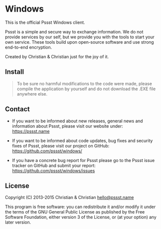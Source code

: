 Windows
=======
This is the official Pssst Windows client.

Pssst is a simple and secure way to exchange information. We do not provide
services by our self, but we provide you with the tools to start your own
service. These tools build upon open-source software and use strong end-to-end
encryption.

Created by Christian & Christian just for the joy of it.

Install
-------
> To be sure no harmful modifications to the code were made, please compile
> the application by yourself and do not download the .EXE file anywhere else.

Contact
-------
* If you want to be informed about new releases, general news
  and information about Pssst, please visit our website under:
  https://pssst.name

* If you want to be informed about code updates, bug fixes and
  security fixes of Pssst, please visit our project on GitHub:
  https://github.com/pssst/windows/

* If you have a concrete bug report for Pssst please go to the
  Pssst issue tracker on GitHub and submit your report:
  https://github.com/pssst/windows/issues

License
-------
Copyright (C) 2013-2015  Christian & Christian  <hello@pssst.name>

This program is free software: you can redistribute it and/or modify
it under the terms of the GNU General Public License as published by
the Free Software Foundation, either version 3 of the License, or
(at your option) any later version.
